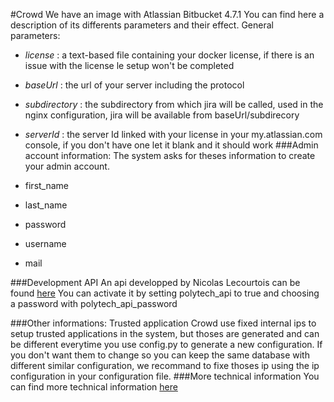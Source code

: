 #Crowd
We have an image with Atlassian Bitbucket 4.7.1
You can find here a description of its differents parameters and their effect.
General parameters:
* *license* : a text-based file containing your docker license, if there is an issue with the license le setup won't be completed
* *baseUrl* : the url of your server including the protocol
* *subdirectory* : the subdirectory from which jira will be called, used in the nginx configuration, jira will be available from baseUrl/subdirecory
* *serverId* : the server Id linked with your license in your my.atlassian.com console, if you don't have one let it blank and it should work
###Admin account information:
The system asks for theses information to create your admin account.

* first_name
* last_name
* password
* username
* mail

###Development API
An api developped by Nicolas Lecourtois can be found [here](https://github.com/h4o/polystage)
You can activate it by setting polytech_api to true and choosing a password with polytech_api_password 

###Other informations: Trusted application
Crowd use fixed internal ips to setup trusted applications in the system, but thoses are generated and can be different everytime you use config.py to generate a new configuration. 
If you don't want them to change so you can keep the same database with different similar configuration, we recommand to fixe thoses ip using the ip configuration in your configuration file.
###More technical information
You can find more technical information [here](technical/crowd.md)